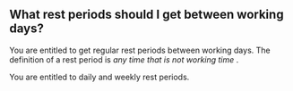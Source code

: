##  What rest periods should I get between working days?

You are entitled to get regular rest periods between working days. The
definition of a rest period is _any time that is not working time_ .

You are entitled to daily and weekly rest periods.
